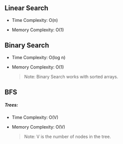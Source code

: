 
## Linear Search

 * Time Complexity: O(n)
   
 * Memory Complexity: O(1)


## Binary Search

 * Time Complexity: O(log n)
   
 * Memory Complexity: O(1)

   > Note: Binary Search works with sorted arrays.

## BFS

 ##### Trees:
 * Time Complexity: O(V)
   
 * Memory Complexity: O(V)
   >Note: V is the number of nodes in the tree.

